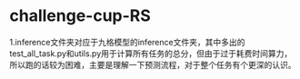 # challenge-cup-RS

1.inference文件夹对应于九格模型的inference文件夹，其中多出的test_all_task.py和utils.py用于计算所有任务的总分，但由于过于耗费时间算力，所以跑的话较为困难，主要是理解一下预测流程，对于整个任务有个更深的认识。
